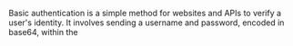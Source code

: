 Basic authentication is a simple method for websites and APIs to verify a user's identity. It involves sending a username and password, encoded in base64, within the